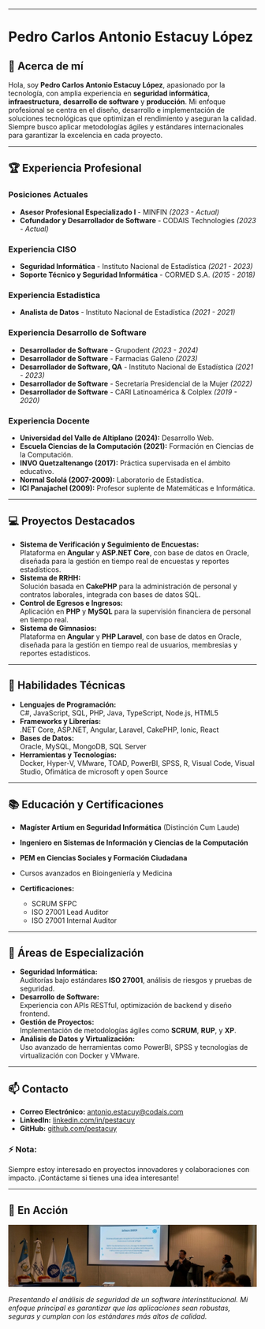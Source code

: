 
---

# Pedro Carlos Antonio Estacuy López  

## 👋 Acerca de mí  
Hola, soy **Pedro Carlos Antonio Estacuy López**, apasionado por la tecnología, con amplia experiencia en **seguridad informática**, **infraestructura**, **desarrollo de software** y **producción**. Mi enfoque profesional se centra en el diseño, desarrollo e implementación de soluciones tecnológicas que optimizan el rendimiento y aseguran la calidad. Siempre busco aplicar metodologías ágiles y estándares internacionales para garantizar la excelencia en cada proyecto.  

---

## 🏆 Experiencia Profesional  
### Posiciones Actuales  
- **Asesor Profesional Especializado I** - MINFIN *(2023 - Actual)*  
- **Cofundador y Desarrollador de Software** - CODAIS Technologies *(2023 - Actual)*  

###  Experiencia CISO
- **Seguridad Informática** - Instituto Nacional de Estadística *(2021 - 2023)*
- **Soporte Técnico y Seguridad Informática** - CORMED S.A. *(2015 - 2018)*

###  Experiencia Estadistica
- **Analista de Datos** - Instituto Nacional de Estadística *(2021 - 2021)*

### Experiencia Desarrollo de Software  
- **Desarrollador de Software** - Grupodent *(2023 - 2024)*  
- **Desarrollador de Software** - Farmacias Galeno *(2023)*
- **Desarrollador de Software, QA** - Instituto Nacional de Estadística *(2021 - 2023)*
- **Desarrollador de Software** - Secretaría Presidencial de la Mujer *(2022)*  
- **Desarrollador de Software** - CARI Latinoamérica & Colplex *(2019 - 2020)*  

###  Experiencia Docente
* **Universidad del Valle de Altiplano (2024):** Desarrollo Web.
* **Escuela Ciencias de la Computación (2021):** Formación en Ciencias de la Computación.
* **INVO Quetzaltenango (2017):** Práctica supervisada en el ámbito educativo.
* **Normal Sololá (2007-2009):** Laboratorio de Estadística.
* **ICI Panajachel (2009):** Profesor suplente de Matemáticas e Informática.


---

## 💻 Proyectos Destacados  
- **Sistema de Verificación y Seguimiento de Encuestas:**  
  Plataforma en **Angular** y **ASP.NET Core**, con base de datos en Oracle, diseñada para la gestión en tiempo real de encuestas y reportes estadísticos.  
- **Sistema de RRHH:**  
  Solución basada en **CakePHP** para la administración de personal y contratos laborales, integrada con bases de datos SQL.  
- **Control de Egresos e Ingresos:**  
  Aplicación en **PHP** y **MySQL** para la supervisión financiera de personal en tiempo real.
- **Sistema de Gimnasios:**  
  Plataforma en **Angular** y **PHP Laravel**, con base de datos en Oracle, diseñada para la gestión en tiempo real de usuarios, membresias y reportes estadísticos.

---

## 🔧 Habilidades Técnicas  
- **Lenguajes de Programación:**  
  C#, JavaScript, SQL, PHP, Java, TypeScript, Node.js, HTML5  
- **Frameworks y Librerías:**  
  .NET Core, ASP.NET, Angular, Laravel, CakePHP, Ionic, React  
- **Bases de Datos:**  
  Oracle, MySQL, MongoDB, SQL Server  
- **Herramientas y Tecnologías:**  
  Docker, Hyper-V, VMware, TOAD, PowerBI, SPSS, R, Visual Code, Visual Studio, Ofimática de microsoft y open Source  

---

## 📚 Educación y Certificaciones  
- **Magíster Artium en Seguridad Informática** (Distinción Cum Laude)  
- **Ingeniero en Sistemas de Información y Ciencias de la Computación**  
- **PEM en Ciencias Sociales y Formación Ciudadana**  
- Cursos avanzados en Bioingeniería y Medicina
  
- **Certificaciones:**  
  - SCRUM SFPC  
  - ISO 27001 Lead Auditor  
  - ISO 27001 Internal Auditor  
---

## 🌟 Áreas de Especialización  
- **Seguridad Informática:**  
  Auditorías bajo estándares **ISO 27001**, análisis de riesgos y pruebas de seguridad.  
- **Desarrollo de Software:**  
  Experiencia con APIs RESTful, optimización de backend y diseño frontend.  
- **Gestión de Proyectos:**  
  Implementación de metodologías ágiles como **SCRUM**, **RUP**, y **XP**.  
- **Análisis de Datos y Virtualización:**  
  Uso avanzado de herramientas como PowerBI, SPSS y tecnologías de virtualización con Docker y VMware.  

---

## 📫 Contacto  
- **Correo Electrónico:** [antonio.estacuy@codais.com](mailto:antonio.estacuy@codais.com)  
- **LinkedIn:** [linkedin.com/in/pestacuy](https://www.linkedin.com/in/pestacuy)  
- **GitHub:** [github.com/pestacuy](https://github.com/pestacuy)  

### ⚡ Nota:  
Siempre estoy interesado en proyectos innovadores y colaboraciones con impacto. ¡Contáctame si tienes una idea interesante!  

--- 

## 📸 En Acción
![Presentación sobre análisis de seguridad](Foto.jfif)

*Presentando el análisis de seguridad de un software interinstitucional. Mi enfoque principal es garantizar que las aplicaciones sean robustas, seguras y cumplan con los estándares más altos de calidad.*
